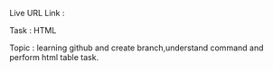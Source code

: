 Live URL Link :

Task : HTML

Topic : learning github and create branch,understand command and perform html table task. 
